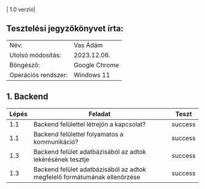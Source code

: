 | 1.0 verzió|

## Tesztelési jegyzőkönyvet írta:
| | |
| --- | --- |
| Név: | Vas Ádám|
| Utolsó módosítás: | 2023.12.06. |
| Böngésző: | Google Chrome |
| Operációs rendszer: | Windows 11 |

## 1. Backend

|Lépés|Feladat|Teszt |
|-----|-------|------|
|1.1  | Backend felülettel létrejön a kapcsolat? |success|
|1.1  | Backend felülettel folyamatos a kommunikáció? |success|
|1.3  | Backend felület adatbázisából az adtok lekérésének tesztje  |success|
|1.3  | Backend felület adatbázisából az adtok megfelelő formátumának ellenőrzése  |success|


